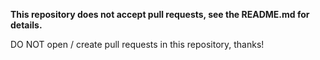 **This repository does not accept pull requests, see the README.md for details.**

DO NOT open / create pull requests in this repository, thanks!
